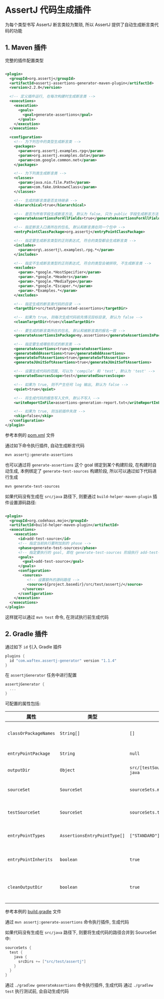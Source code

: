 # AssertJ 代码生成插件

为每个类型书写 AssertJ 断言类较为繁琐, 所以 AssertJ 提供了自动生成断言类代码的功能

## 1. Maven 插件

完整的插件配置类型

```xml

<plugin>
  <groupId>org.assertj</groupId>
  <artifactId>assertj-assertions-generator-maven-plugin</artifactId>
  <version>2.2.0</version>

  <!-- 定义插件运行, 在每次构建时生成断言类 -->
  <executions>
    <execution>
      <goals>
        <goal>generate-assertions</goal>
      </goals>
    </execution>
  </executions>

  <configuration>
    <!-- 为下列包中的类型生成断言类 -->
    <packages>
      <param>org.assertj.examples.rpg</param>
      <param>org.assertj.examples.data</param>
      <param>com.google.common.net</param>
    </packages>

    <!-- 为下列类生成断言类 -->
    <classes>
      <param>java.nio.file.Path</param>
      <param>com.fake.UnknownClass</param>
    </classes>

    <!-- 生成的断言类是否支持继承 -->
    <hierarchical>true</hierarchical>

    <!-- 是否为所有字段生成断言方法, 默认为 false, 只为 public 字段生成断言方法 -->
    <generateAssertionsForAllFields>true</generateAssertionsForAllFields>

    <!-- 指定断言入口类所在的包名, 默认和断言类在同一个包中 -->
    <entryPointClassPackage>org.assertj</entryPointClassPackage>

    <!-- 指定要生成断言类型的正则表达式, 符合的类型都会生成断言类 -->
    <includes>
      <param>org\.assertj\.examples\.rpg.*</param>
    </includes>

    <!-- 指定不生成断言类型的正则表达式, 符合的类型会被排除, 不生成断言类 -->
    <excludes>
      <param>.*google.*HostSpecifier</param>
      <param>.*google.*Headers</param>
      <param>.*google.*MediaType</param>
      <param>.*google.*Escaper.*</param>
      <param>.*Examples.*</param>
    </excludes>

    <!-- 指定生成的断言类代码的目录 -->
    <targetDir>src/test/generated-assertions</targetDir>

    <!-- 如果为 true, 则每次生成代码前先情况目标目录, 默认为 false -->
    <cleanTargetDir>true</cleanTargetDir>

    <!-- 要生成的断言类所在的包名, 默认和被断言类的报名一致 -->
    <generateAssertionsInPackage>my.assertions</generateAssertionsInPackage>

    <!-- 指定要生成哪些形式的断言类 -->
    <generateAssertions>true</generateAssertions>
    <generateBddAssertions>true</generateBddAssertions>
    <generateSoftAssertions>true</generateSoftAssertions>
    <generateJUnitSoftAssertions>true</generateJUnitSoftAssertions>

    <!-- 设置生成代码的范围, 可以为 'compile' 和 'test', 默认为 'test' -->
    <generatedSourcesScope>test</generatedSourcesScope>

    <!-- 如果为 true, 则不产生任何 log 输出, 默认为 false -->
    <quiet>true</quiet>

    <!-- 将生成代码的报告写入文件, 默认不写入 -->
    <writeReportInFile>assertions-generation-report.txt</writeReportInFile>

    <!-- 如果为 true, 则当前插件失效 -->
    <skip>false</skip>
  </configuration>
</plugin>
```

参考本例的 [pom.xml](./pom.xml) 文件

通过如下命令执行插件, 自动生成断言代码

```bash
mvn assertj:generate-assertions
```

也可以通过将 `generate-assertions` 这个 goal 绑定到某个构建阶段, 在构建时自动生成, 本例绑定了 `generate-test-sources`
构建阶段, 所以可以通过如下代码进行生成

```bash
mvn generate-test-sources
```

如果代码没有生成在 `src/java` 路径下, 则要通过 `build-helper-maven-plugin` 插件设置源码路径:

```xml

<plugin>
  <groupId>org.codehaus.mojo</groupId>
  <artifactId>build-helper-maven-plugin</artifactId>
  <executions>
    <execution>
      <id>add-test-source</id>
      <!-- 指定当前执行要附加到的 phase -->
      <phase>generate-test-sources</phase>
      <!-- 指定要执行的 goal, 即在 generate-test-sources 阶段执行 add-test-source 任务 -->
      <goals>
        <goal>add-test-source</goal>
      </goals>
      <configuration>
        <sources>
          <!-- 设置额外的源码路径 -->
          <source>${project.basedir}/src/test/assertj/</source>
        </sources>
      </configuration>
    </execution>
  </executions>
</plugin>
```

这样就可以通过 `mvn test` 命令, 在测试执行前生成代码

## 2. Gradle 插件

通过如下 `id` 引入 Gradle 插件

```groovy
plugins {
  id "com.waftex.assertj-generator" version "1.1.4"
}
```

在 `assertjGenerator` 任务中进行配置

```groovy
assertjGenerator {
  ...
}
```

可配置的属性包括:

| 属性                    | 类型                           | 默认值                                       | 说明                 |
|-----------------------|------------------------------|-------------------------------------------|--------------------|
| `classOrPackageNames` | `String[]`                   | `[]`                                      | 被生成断言类的类名或包名       |
| `entryPointPackage`   | `String`                     | `null`                                    | 断言入口类的包名           |
| `outputDir`           | `Object`                     | `src/[testSourceSet.name]/generated-java` | 要生成代码的路径           |
| `sourceSet`           | `SourceSet`                  | `sourceSets.main`                         | 被断言类所在的 SourceSet  |
| `testSourceSet`       | `SourceSet`                  | `sourceSets.test`                         | 生成断言类所在的 SourceSet |
| `entryPointTypes`     | `AssertionsEntryPointType[]` | `["STANDARD"]`                            | 要生成的断言类的类型         |
| `entryPointInherits`  | `boolean`                    | `true`                                    | 生成断言类是否支持继承        |
| `cleanOutputDir`      | `boolean`                    | `true`                                    | 在生成代码前是否情况目标目录     |

参考本例的 [build.gradle](./build~.gradle) 文件

通过 `mvn assertj:generate-assertions` 命令执行插件, 生成代码

如果代码没有生成在 `src/java` 路径下, 则要将生成代码的路径合并到 SourceSet 中:

```groovy
sourceSets {
  test {
    java {
      srcDirs += ["src/test/assertj"]
    }
  }
}
```

通过 `./gradlew generateAssertions` 命令执行插件, 生成代码
通过 `./gradlew test` 执行测试前, 会自动生成代码
